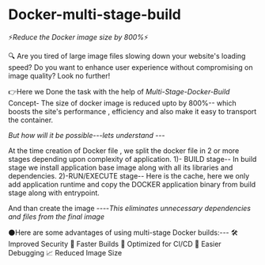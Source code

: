 # Docker-multi-stage-build

⚡*Reduce the Docker image size by 800%*⚡

🔍 Are you tired of large image files slowing down your website's loading speed? Do you want to enhance user experience without compromising on image quality? Look no further! 

👉Here we Done the task with the help of *Multi-Stage-Docker-Build* Concept- The size of docker image is reduced upto by 800%-- which boosts the site's performance , efficiency and also make it easy to transport the container.

*But how will it be possible---lets understand ---*

At the time creation of Docker file , we split the docker file in 2 or more stages depending upon complexity of application.
1)- BUILD stage--
In build stage we install application base image along with all its libraries and dependencies.
2)-RUN/EXECUTE stage--
Here is the cache, here we only add application runtime and copy the DOCKER application binary from build stage along with entrypoint.

And than create the image ----*This eliminates unnecessary dependencies and files from the final image*

⚫Here are some advantages of using multi-stage Docker builds:---
🛠️Improved Security
🚀 Faster Builds
🚀 Optimized for CI/CD
🔑 Easier Debugging
📈 Reduced Image Size
